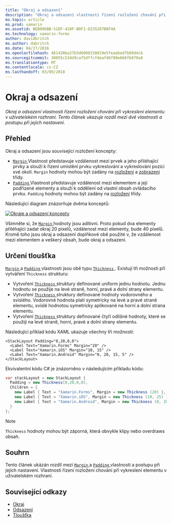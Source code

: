 ```yaml
---
title: "Okraj a odsazení"
description: "Okraj a odsazení vlastnosti řízení rozložení chování při vykreslení elementu v uživatelském rozhraní. Tento článek ukazuje rozdíl mezi dvě vlastnosti a postupu při jejich nastavení."
ms.topic: article
ms.prod: xamarin
ms.assetid: BEB096BB-51DF-410F-B0F1-D235287B0F4A
ms.technology: xamarin-forms
author: davidbritch
ms.author: dabritch
ms.date: 04/27/2016
ms.openlocfilehash: 461430ba27b5d6008338019e5feaebed7b09d4cb
ms.sourcegitcommit: 30055c534d9caf5dffcfdeafd6f08e666fb870a8
ms.translationtype: MT
ms.contentlocale: cs-CZ
ms.lasthandoff: 03/09/2018
---
```

# <a name="margin-and-padding"></a>Okraj a odsazení

_Okraj a odsazení vlastnosti řízení rozložení chování při vykreslení elementu v uživatelském rozhraní. Tento článek ukazuje rozdíl mezi dvě vlastnosti a postupu při jejich nastavení._

## <a name="overview"></a>Přehled

Okraj a odsazení jsou související rozložení koncepty:

- [ `Margin` ](https://developer.xamarin.com/api/property/Xamarin.Forms.View.Margin/) Vlastnost představuje vzdálenost mezi prvek a jeho přiléhající prvky a slouží k řízení umístění prvku vykreslování a vykreslování pozici své okolí. `Margin` hodnoty mohou být zadány na [rozložení](~/xamarin-forms/user-interface/controls/layouts.md) a [zobrazení](~/xamarin-forms/user-interface/controls/views.md) třídy.
- [ `Padding` ](https://developer.xamarin.com/api/property/Xamarin.Forms.Layout.Padding/) Vlastnost představuje vzdálenost mezi elementem a její podřízené elementy a slouží k oddělení od vlastní obsah ovládacího prvku. `Padding` hodnoty mohou být zadány na [rozložení](~/xamarin-forms/user-interface/controls/layouts.md) třídy.

Následující diagram znázorňuje dvěma konceptů:

[![](margin-and-padding-images/margins-and-padding-sml.png "Okraje a odsazení koncepty")](margin-and-padding-images/margins-and-padding.png#lightbox "okraje a odsazení koncepty")

Všimněte si, že [ `Margin` ](https://developer.xamarin.com/api/property/Xamarin.Forms.View.Margin/) hodnoty jsou aditivní. Proto pokud dva elementy přiléhající zadat okraj 20 pixelů, vzdálenost mezi elementy, bude 40 pixelů. Kromě toho jsou okraj a odsazení doplňkové obě použité v, že vzdálenost mezi elementem a veškerý obsah, bude okraj a odsazení.

## <a name="specifying-a-thickness"></a>Určení tloušťka

[ `Margin` ](https://developer.xamarin.com/api/property/Xamarin.Forms.View.Margin/) a [ `Padding` ](https://developer.xamarin.com/api/property/Xamarin.Forms.Layout.Padding/) vlastnosti jsou obě typu [ `Thickness` ](https://developer.xamarin.com/api/type/Xamarin.Forms.Thickness/). Existují tři možnosti při vytváření `Thickness` strukturu:

- Vytvoření [ `Thickness` ](https://developer.xamarin.com/api/type/Xamarin.Forms.Thickness/) struktury definované uniform jednu hodnotu. Jednu hodnotu se použije na levé straně, horní, pravé a dolní strany elementu.
- Vytvoření [ `Thickness` ](https://developer.xamarin.com/api/type/Xamarin.Forms.Thickness/) struktury definované hodnoty vodorovného a svislého. Vodorovné hodnota platí symetricky na levé a pravé straně elementu, svislé hodnotou symetricky aplikované na horní a dolní strana elementu.
- Vytvoření [ `Thickness` ](https://developer.xamarin.com/api/type/Xamarin.Forms.Thickness/) struktury definované čtyři odlišné hodnoty, které se použijí na levé straně, horní, pravé a dolní strany elementu.

Následující příklad kódu XAML ukazuje všechny tři možnosti:

```xaml
<StackLayout Padding="0,20,0,0">
  <Label Text="Xamarin.Forms" Margin="20" />
  <Label Text="Xamarin.iOS" Margin="10, 15" />
  <Label Text="Xamarin.Android" Margin="0, 20, 15, 5" />
</StackLayout>
```

Ekvivalentní kódu C# je znázorněno v následujícím příkladu kódu:

```csharp
var stackLayout = new StackLayout {
  Padding = new Thickness(0,20,0,0),
  Children = {
    new Label { Text = "Xamarin.Forms", Margin = new Thickness (20) },
    new Label { Text = "Xamarin.iOS", Margin = new Thickness (10, 25) },
    new Label { Text = "Xamarin.Android", Margin = new Thickness (0, 20, 15, 5) }
  }
};
```

> [!NOTE]
> `Thickness` hodnoty mohou být záporná, která obvykle klipy nebo overdraws obsah.

## <a name="summary"></a>Souhrn

Tento článek ukázán rozdíl mezi [ `Margin` ](https://developer.xamarin.com/api/property/Xamarin.Forms.View.Margin/) a [ `Padding` ](https://developer.xamarin.com/api/property/Xamarin.Forms.Layout.Padding/) vlastnosti a postupu při jejich nastavení. Vlastnosti řízení rozložení chování při vykreslení elementu v uživatelském rozhraní.


## <a name="related-links"></a>Související odkazy

- [Okraj](https://developer.xamarin.com/api/property/Xamarin.Forms.View.Margin/)
- [Odsazení](https://developer.xamarin.com/api/property/Xamarin.Forms.Layout.Padding/)
- [Tloušťka](https://developer.xamarin.com/api/type/Xamarin.Forms.Thickness/)
